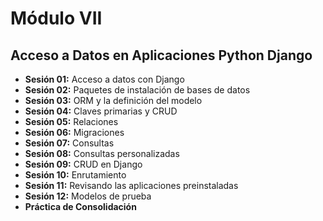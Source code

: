 # Módulo VII

## Acceso a Datos en Aplicaciones Python Django

- **Sesión 01:** Acceso a datos con Django
- **Sesión 02:** Paquetes de instalación de bases de datos
- **Sesión 03:** ORM y la definición del modelo
- **Sesión 04:** Claves primarias y CRUD
- **Sesión 05:** Relaciones
- **Sesión 06:** Migraciones
- **Sesión 07:** Consultas
- **Sesión 08:** Consultas personalizadas
- **Sesión 09:** CRUD en Django
- **Sesión 10:** Enrutamiento
- **Sesión 11:** Revisando las aplicaciones preinstaladas
- **Sesión 12:** Modelos de prueba
- **Práctica de Consolidación**
